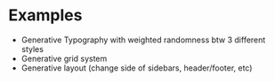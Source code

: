 Examples
========

- Generative Typography with weighted randomness btw 3 different styles
- Generative grid system
- Generative layout (change side of sidebars, header/footer, etc)